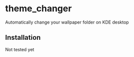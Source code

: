 # theme_changer
Automatically change your wallpaper folder on KDE desktop 


## Installation
Not tested yet